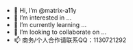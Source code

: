 - 👋 Hi, I’m @matrix-a11y
- 👀 I’m interested in ...
- 🌱 I’m currently learning ...
- 💞️ I’m looking to collaborate on ...
- 📫 商务/个人合作请联系QQ：1130721292

<!---
matrix-a11y/matrix-a11y is a ✨ special ✨ repository because its `README.md` (this file) appears on your GitHub profile.
You can click the Preview link to take a look at your changes.
--->
